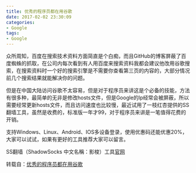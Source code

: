 ```yaml
---
title: 优秀的程序员都在用谷歌
date: 2017-02-02 23:30:09
categories:
- Google
tags:
- Google
---
```


<p>众所周知，百度在搜索技术资料方面简直是个白痴，而且GitHub的博客屏蔽了百度蜘蛛的抓取，在公司内每次看到有人用百度来搜索资料我都会建议他改用谷歌搜索，在搜索资料时一个好的搜索引擎是不需要你查看第三页的内容的，大部分情况前几个搜索结果就能解决你的问题。<br><a id="more"></a></p>
<p>但是在中国大陆访问谷歌不太容易，但是对于程序员来讲这是个必备的技能，方法有很多种，最简单的无非是修改hosts文件，但是Google的Ip经常会被屏蔽，所以需要经常更新hosts文件，而且访问速度也比较慢，最近试用了一枝红杏提供的SS翻墙工具，虽然是收费的，标准版一年才99，对于程序员来讲是一笔值得花费的开销。</p>
<p>支持Windows、Linux、Android、IOS多设备登录，使用优惠码还能优惠20%，大家可以试试，如果有更好的工具推荐大家可以留言。</p>
<p>SS翻墙（ShadowSocks 中文名稱：影梭）工具<a href="http://my.yizhihongxing.com/aff.php?aff=4035" target="_blank" rel="external">官网</a></p>

转载自：[优秀的程序员都在用谷歌](https://www.ezlippi.com/blog/2017/02/ss-proxy-guide.html)